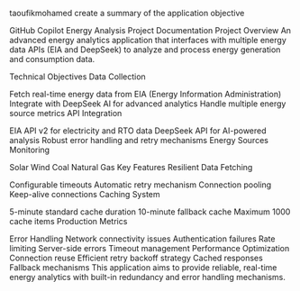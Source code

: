 
taoufikmohamed
create a summary of the application objective

GitHub Copilot
Energy Analysis Project Documentation
Project Overview
An advanced energy analytics application that interfaces with multiple energy data APIs (EIA and DeepSeek) to analyze and process energy generation and consumption data.

Technical Objectives
Data Collection

Fetch real-time energy data from EIA (Energy Information Administration)
Integrate with DeepSeek AI for advanced analytics
Handle multiple energy source metrics
API Integration

EIA API v2 for electricity and RTO data
DeepSeek API for AI-powered analysis
Robust error handling and retry mechanisms
Energy Sources Monitoring

Solar
Wind
Coal
Natural Gas
Key Features
Resilient Data Fetching

Configurable timeouts
Automatic retry mechanism
Connection pooling
Keep-alive connections
Caching System

5-minute standard cache duration
10-minute fallback cache
Maximum 1000 cache items
Production Metrics

Error Handling
Network connectivity issues
Authentication failures
Rate limiting
Server-side errors
Timeout management
Performance Optimization
Connection reuse
Efficient retry backoff strategy
Cached responses
Fallback mechanisms
This application aims to provide reliable, real-time energy analytics with built-in redundancy and error handling mechanisms.
